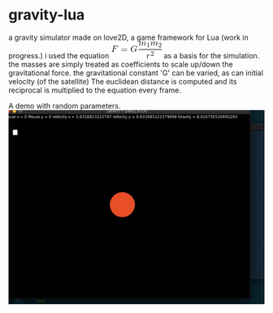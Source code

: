 # gravity-lua

a gravity simulator made on love2D, a game framework for Lua (work in progress.) i used the equation ![](grav_eq.gif) as a basis for the simulation. the masses are simply treated as coefficients to scale up/down the gravitational force. the gravitational constant 'G' can be varied, as can initial velocity (of the satellite) The euclidean distance is computed and its reciprocal is multiplied to the equation every frame. 

A demo with random parameters.
![](grav_gif.gif)
